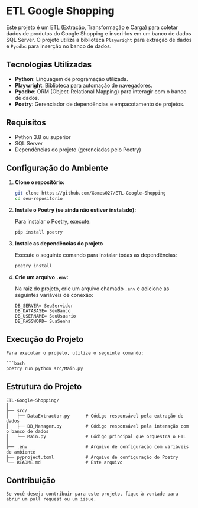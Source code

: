 # ETL Google Shopping

Este projeto é um ETL (Extração, Transformação e Carga) para coletar dados de produtos do Google Shopping e inseri-los em um banco de dados SQL Server. O projeto utiliza a biblioteca `Playwright` para extração de dados e `Pyodbc` para inserção no banco de dados.

## Tecnologias Utilizadas

- **Python**: Linguagem de programação utilizada.
- **Playwright**: Biblioteca para automação de navegadores.
- **Pyodbc**: ORM (Object-Relational Mapping) para interagir com o banco de dados.
- **Poetry**: Gerenciador de dependências e empacotamento de projetos.

## Requisitos

- Python 3.8 ou superior
- SQL Server
- Dependências do projeto (gerenciadas pelo Poetry)

## Configuração do Ambiente

1. **Clone o repositório:**

   ```bash
   git clone https://github.com/Gomes027/ETL-Google-Shopping
   cd seu-repositorio

2. **Instale o Poetry (se ainda não estiver instalado):**

   Para instalar o Poetry, execute:

   ```bash
   pip install poetry

3. **Instale as dependências do projeto**

    Execute o seguinte comando para instalar todas as dependências:

    ```bash
    poetry install

4. **Crie um arquivo `.env`:**

    Na raiz do projeto, crie um arquivo chamado `.env` e adicione as seguintes variáveis de conexão:

    ```env
    DB_SERVER= SeuServidor
    DB_DATABASE= SeuBanco
    DB_USERNAME= SeuUsuario
    DB_PASSWORD= SuaSenha

## Execução do Projeto

    Para executar o projeto, utilize o seguinte comando:
    
    ```bash
    poetry run python src/Main.py

## Estrutura do Projeto

    ETL-Google-Shopping/
    │
    ├── src/
    │   ├── DataExtractor.py      # Código responsável pela extração de dados
    │   ├── DB_Manager.py         # Código responsável pela interação com o banco de dados
    │   └── Main.py               # Código principal que orquestra o ETL
    │
    ├── .env                      # Arquivo de configuração com variáveis de ambiente
    ├── pyproject.toml            # Arquivo de configuração do Poetry
    └── README.md                 # Este arquivo

## Contribuição

    Se você deseja contribuir para este projeto, fique à vontade para abrir um pull request ou um issue.